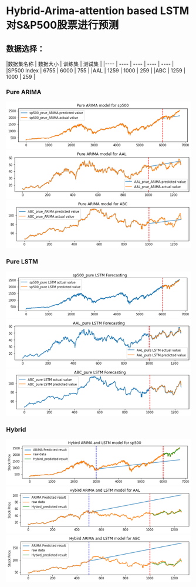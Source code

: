# Hybrid-Arima-attention based LSTM对S&P500股票进行预测

## 数据选择：

 |数据集名称  | 数据大小 | 训练集 | 测试集 |
 |---- | ---- | ---- | ---- | ---- |
 |SP500 Index  | 6755 | 6000 | 755 |
 |AAL  | 1259 | 1000 | 259 |
 |ABC  | 1259 | 1000 | 259 |


### Pure ARIMA 
![sp500](https://github.com/Dzy-HW-XD/Hybrid-Arima-LSTM/raw/main/results_figures/pure_ARIMA_sp500_overall.png) 
![AAL](https://github.com/Dzy-HW-XD/Hybrid-Arima-LSTM/raw/main/results_figures/pure_ARIMA_AAL_overall.png) 
![ABC](https://github.com/Dzy-HW-XD/Hybrid-Arima-LSTM/raw/main/results_figures/pure_ARIMA_ABC_overall.png) 

### Pure LSTM
![sp500](https://github.com/Dzy-HW-XD/Hybrid-Arima-LSTM/blob/main/results_figures/pure_LSTM_sp500_overall.png) 
![AAL](https://github.com/Dzy-HW-XD/Hybrid-Arima-LSTM/raw/main/results_figures/pure_LSTM_AAL_overall.png) 
![ABC](https://github.com/Dzy-HW-XD/Hybrid-Arima-LSTM/raw/main/results_figures/pure_LSTM_ABC_overall.png) 

### Hybrid
![sp500](https://github.com/Dzy-HW-XD/Hybrid-Arima-LSTM/blob/main/results_figures/hybird_sp500_overall.png) 
![AAL](https://github.com/Dzy-HW-XD/Hybrid-Arima-LSTM/blob/main/results_figures/hybird_AAL_overall.png) 
![ABC](https://github.com/Dzy-HW-XD/Hybrid-Arima-LSTM/blob/main/results_figures/hybird_ABC_overall.png) 
